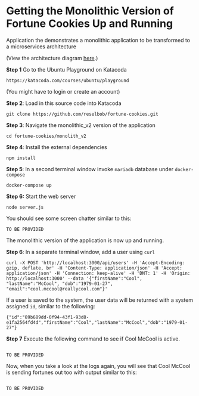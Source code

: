 # Getting the Monolithic Version of Fortune Cookies Up and Running

Application the demonstrates a monolithic application to be transformed to a microservices architecture

(View the architecture diagram [here](./architecture.md).)

**Step 1** Go to the Ubuntu Playground on Katacoda

`https://katacoda.com/courses/ubuntu/playground`

(You might have to login or create an account)

**Step 2**: Load in this source code into Katacoda

`git clone https://github.com/reselbob/fortune-cookies.git`

**Step 3**: Navigate the monolithic_v2 version of the application

`cd fortune-cookies/monolith_v2`

**Step 4**: Install the external dependencies

`npm install`

**Step 5**: In a second terminal window invoke `mariadb` database under `docker-compose`

`docker-compose up`

**Step 6:** Start the web server

`node server.js`

You should see some screen chatter similar to this:

```text
TO BE PROVIDED
```

The monolithic version of the application is now up and running.

**Step 6**: In a separate terminal window, add a user using `curl`

`curl -X POST 'http://localhost:3000/api/users' -H 'Accept-Encoding: gzip, deflate, br' -H 'Content-Type: application/json' -H 'Accept: application/json' -H 'Connection: keep-alive' -H 'DNT: 1' -H 'Origin: http://localhost:3000' --data '{"firstName":"Cool", "lastName":"McCool", "dob":"1979-01-27", "email":"cool.mccool@reallycool.com"}'`

If a user is saved to the system, the user data will be returned with a system assigned `id`, similar to the following:

`{"id":"89b689dd-0f94-43f1-93d8-e1fa2564fd4d","firstName":"Cool","lastName":"McCool","dob":"1979-01-27"}`

**Step 7** Execute the following command to see if Cool McCool is active.

```text

TO BE PROVIDED

```


Now, when you take a look at the logs again, you will see that Cool McCool is sending fortunes out too with output similar to this:

```text

TO BE PROVIDED

```
